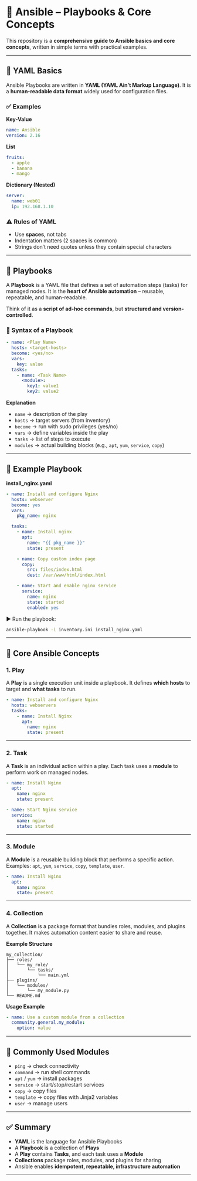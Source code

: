 

# 📘 Ansible – Playbooks & Core Concepts

This repository is a **comprehensive guide to Ansible basics and core concepts**, written in simple terms with practical examples.

---

## 🔹 YAML Basics

Ansible Playbooks are written in **YAML (YAML Ain’t Markup Language)**.
It is a **human-readable data format** widely used for configuration files.

### ✅ Examples

**Key-Value**

```yaml
name: Ansible
version: 2.16
```

**List**

```yaml
fruits:
  - apple
  - banana
  - mango
```

**Dictionary (Nested)**

```yaml
server:
  name: web01
  ip: 192.168.1.10
```

### ⚠️ Rules of YAML

* Use **spaces**, not tabs
* Indentation matters (2 spaces is common)
* Strings don’t need quotes unless they contain special characters

---

## 🔹 Playbooks

A **Playbook** is a YAML file that defines a set of automation steps (tasks) for managed nodes.
It is the **heart of Ansible automation** – reusable, repeatable, and human-readable.

Think of it as a **script of ad-hoc commands**, but **structured and version-controlled**.

### 🔑 Syntax of a Playbook

```yaml
- name: <Play Name>
  hosts: <target-hosts>
  become: <yes/no>
  vars:
    key: value
  tasks:
    - name: <Task Name>
      <module>:
        key1: value1
        key2: value2
```

**Explanation**

* `name` → description of the play
* `hosts` → target servers (from inventory)
* `become` → run with sudo privileges (yes/no)
* `vars` → define variables inside the play
* `tasks` → list of steps to execute
* `modules` → actual building blocks (e.g., `apt`, `yum`, `service`, `copy`)

---

## 🔹 Example Playbook

**install\_nginx.yaml**

```yaml
- name: Install and configure Nginx
  hosts: webserver
  become: yes
  vars:
    pkg_name: nginx

  tasks:
    - name: Install nginx
      apt:
        name: "{{ pkg_name }}"
        state: present

    - name: Copy custom index page
      copy:
        src: files/index.html
        dest: /var/www/html/index.html

    - name: Start and enable nginx service
      service:
        name: nginx
        state: started
        enabled: yes
```

▶️ Run the playbook:

```bash
ansible-playbook -i inventory.ini install_nginx.yaml
```

---

## 🔹 Core Ansible Concepts

### 1. Play

A **Play** is a single execution unit inside a playbook.
It defines **which hosts** to target and **what tasks** to run.

```yaml
- name: Install and configure Nginx
  hosts: webservers
  tasks:
    - name: Install Nginx
      apt:
        name: nginx
        state: present
```

---

### 2. Task

A **Task** is an individual action within a play.
Each task uses a **module** to perform work on managed nodes.

```yaml
- name: Install Nginx
  apt:
    name: nginx
    state: present

- name: Start Nginx service
  service:
    name: nginx
    state: started
```

---

### 3. Module

A **Module** is a reusable building block that performs a specific action.
Examples: `apt`, `yum`, `service`, `copy`, `template`, `user`.

```yaml
- name: Install Nginx
  apt:
    name: nginx
    state: present
```

---

### 4. Collection

A **Collection** is a package format that bundles roles, modules, and plugins together.
It makes automation content easier to share and reuse.

**Example Structure**

```
my_collection/
├── roles/
│   └── my_role/
│       └── tasks/
│           └── main.yml
├── plugins/
│   └── modules/
│       └── my_module.py
└── README.md
```

**Usage Example**

```yaml
- name: Use a custom module from a collection
  community.general.my_module:
    option: value
```

---

## 🔹 Commonly Used Modules

* `ping` → check connectivity
* `command` → run shell commands
* `apt` / `yum` → install packages
* `service` → start/stop/restart services
* `copy` → copy files
* `template` → copy files with Jinja2 variables
* `user` → manage users

---

## ✅ Summary

* **YAML** is the language for Ansible Playbooks
* A **Playbook** is a collection of **Plays**
* A **Play** contains **Tasks**, and each task uses a **Module**
* **Collections** package roles, modules, and plugins for sharing
* Ansible enables **idempotent, repeatable, infrastructure automation**

---
